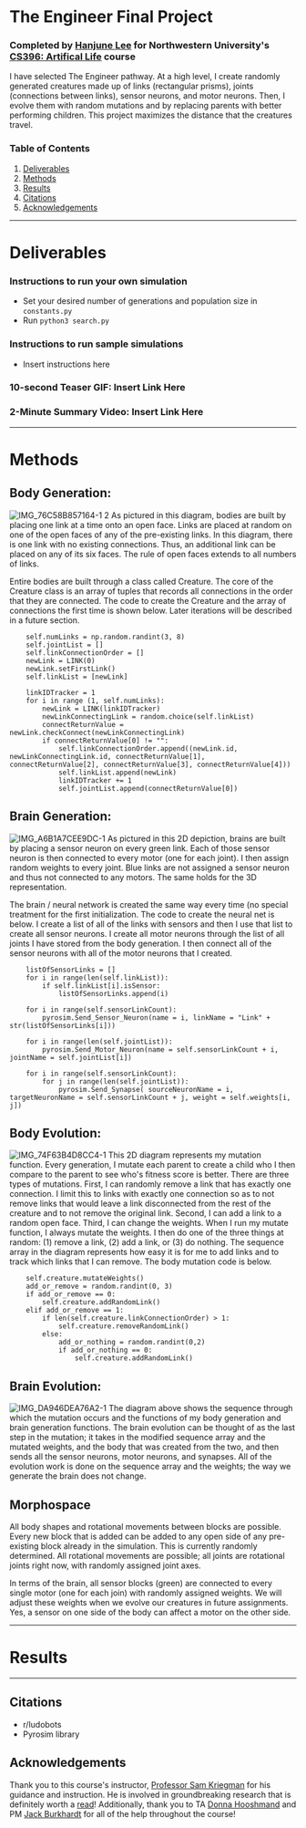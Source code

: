 # The Engineer Final Project
### Completed by [Hanjune Lee](https://www.linkedin.com/in/hanjunelee/) for Northwestern University's [CS396: Artifical Life](https://www.mccormick.northwestern.edu/computer-science/academics/courses/descriptions/396-2.html) course
 I have selected The Engineer pathway. At a high level, I create randomly generated creatures made up of links (rectangular prisms), joints (connections between links), sensor neurons, and motor neurons. Then, I evolve them with random mutations and by replacing parents with better performing children. This project maximizes the distance that the creatures travel.

 ### Table of Contents
 1. [Deliverables](#deliverables)
 2. [Methods](#methods)
 3. [Results](#results)
 4. [Citations](#citations)
 5. [Acknowledgements](#acknowledgements)

---

# Deliverables <a name="deliverables"></a>

### Instructions to run your own simulation
* Set your desired number of generations and population size in `constants.py`
* Run `python3 search.py`

### Instructions to run sample simulations
* Insert instructions here

### 10-second Teaser GIF: Insert Link Here

### 2-Minute Summary Video: Insert Link Here

---

# Methods <a name="methods"></a>

## Body Generation:
![IMG_76C58B857164-1 2](https://user-images.githubusercontent.com/22042474/222037758-58c9fdf1-f4b2-4d95-9e28-674067b2a771.jpeg)
As pictured in this diagram, bodies are built by placing one link at a time onto an open face. Links are placed at random on one of the open faces of any of the pre-existing links. In this diagram, there is one link with no existing connections. Thus, an additional link can be placed on any of its six faces. The rule of open faces extends to all numbers of links.

Entire bodies are built through a class called Creature. The core of the Creature class is an array of tuples that records all connections in the order that they are connected. The code to create the Creature and the array of connections the first time is shown below. Later iterations will be described in a future section.
```
    self.numLinks = np.random.randint(3, 8)
    self.jointList = []
    self.linkConnectionOrder = []
    newLink = LINK(0)
    newLink.setFirstLink()
    self.linkList = [newLink]

    linkIDTracker = 1
    for i in range (1, self.numLinks):
        newLink = LINK(linkIDTracker)
        newLinkConnectingLink = random.choice(self.linkList)
        connectReturnValue = newLink.checkConnect(newLinkConnectingLink)
        if connectReturnValue[0] != "":
            self.linkConnectionOrder.append((newLink.id, newLinkConnectingLink.id, connectReturnValue[1], connectReturnValue[2], connectReturnValue[3], connectReturnValue[4]))
            self.linkList.append(newLink)
            linkIDTracker += 1
            self.jointList.append(connectReturnValue[0])
```

## Brain Generation:
![IMG_A6B1A7CEE9DC-1](https://user-images.githubusercontent.com/22042474/222037903-7ab58094-5fda-4ec1-9c6e-7390d353a33a.jpeg)
As pictured in this 2D depiction, brains are built by placing a sensor neuron on every green link. Each of those sensor neuron is then connected to every motor (one for each joint). I then assign random weights to every joint. Blue links are not assigned a sensor neuron and thus not connected to any motors. The same holds for the 3D representation.

The brain / neural network is created the same way every time (no special treatment for the first initialization. The code to create the neural net is below. I create a list of all of the links with sensors and then I use that list to create all sensor neurons. I create all motor neurons through the list of all joints I have stored from the body generation. I then connect all of the sensor neurons with all of the motor neurons that I created.
```
    listOfSensorLinks = []
    for i in range(len(self.linkList)):
        if self.linkList[i].isSensor:
            listOfSensorLinks.append(i)

    for i in range(self.sensorLinkCount):
        pyrosim.Send_Sensor_Neuron(name = i, linkName = "Link" + str(listOfSensorLinks[i]))

    for i in range(len(self.jointList)):
        pyrosim.Send_Motor_Neuron(name = self.sensorLinkCount + i, jointName = self.jointList[i])

    for i in range(self.sensorLinkCount):
        for j in range(len(self.jointList)):
            pyrosim.Send_Synapse( sourceNeuronName = i, targetNeuronName = self.sensorLinkCount + j, weight = self.weights[i, j])
```

## Body Evolution:
![IMG_74F63B4D8CC4-1](https://user-images.githubusercontent.com/22042474/222037830-7cc174b0-e37e-4d12-87b2-7bfd97d48e7a.jpeg)
This 2D diagram represents my mutation function. Every generation, I mutate each parent to create a child who I then compare to the parent to see who's fitness score is better. There are three types of mutations. First, I can randomly remove a link that has exactly one connection. I limit this to links with exactly one connection so as to not remove links that would leave a link disconnected from the rest of the creature and to not remove the original link. Second, I can add a link to a random open face. Third, I can change the weights. When I run my mutate function, I always mutate the weights. I then do one of the three things at random: (1) remove a link, (2) add a link, or (3) do nothing. The sequence array in the diagram represents how easy it is for me to add links and to track which links that I can remove. The body mutation code is below.
```
    self.creature.mutateWeights()
    add_or_remove = random.randint(0, 3)
    if add_or_remove == 0:
        self.creature.addRandomLink()
    elif add_or_remove == 1:
        if len(self.creature.linkConnectionOrder) > 1:
            self.creature.removeRandomLink()
        else:
            add_or_nothing = random.randint(0,2)
            if add_or_nothing == 0:
                self.creature.addRandomLink()
```

## Brain Evolution:
![IMG_DA946DEA76A2-1](https://user-images.githubusercontent.com/22042474/222037979-1751ab23-25ef-4216-96d1-f60ee76cfcc0.jpeg)
The diagram above shows the sequence through which the mutation occurs and the functions of my body generation and brain generation functions. The brain evolution can be thought of as the last step in the mutation; it takes in the modified sequence array and the mutated weights, and the body that was created from the two, and then sends all the sensor neurons, motor neurons, and synapses. All of the evolution work is done on the sequence array and the weights; the way we generate the brain does not change.

## Morphospace
All body shapes and rotational movements between blocks are possible. Every new block that is added can be added to any open side of any pre-existing block already in the simulation. This is currently randomly determined. All rotational movements are possible; all joints are rotational joints right now, with randomly assigned joint axes.

In terms of the brain, all sensor blocks (green) are connected to every single motor (one for each join) with randomly assigned weights. We will adjust these weights when we evolve our creatures in future assignments. Yes, a sensor on one side of the body can affect a motor on the other side.

---

# Results <a name="results"></a>

---

## Citations <a name="citations"></a>
* r/ludobots
* Pyrosim library

## Acknowledgements <a name="acknowledgements"></a>
Thank you to this course's instructor, [Professor Sam Kriegman](https://www.mccormick.northwestern.edu/research-faculty/directory/profiles/kriegman-sam.html) for his guidance and instruction. He is involved in groundbreaking research that is definitely worth a [read](https://skriegman.github.io/)! Additionally, thank you to TA [Donna Hooshmand](http://donnahooshmand.com/) and PM [Jack Burkhardt](https://jackburkhardt.com/) for all of the help throughout the course!
